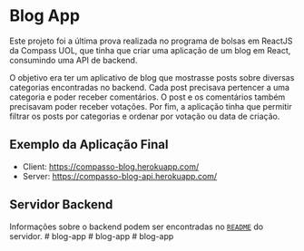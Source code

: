 # Blog App

Este projeto foi a última prova realizada no programa de bolsas em ReactJS da Compass UOL, que tinha que criar uma aplicação de um blog em React, consumindo uma API de backend.

O objetivo era ter um aplicativo de blog que mostrasse posts sobre diversas categorias encontradas no backend. 
Cada post precisava pertencer a uma categoria e poder receber comentários. O post e os comentários também precisavam poder receber votações. Por fim, a aplicação tinha que permitir filtrar os posts por categorias e ordenar por votação ou data de criação.

## Exemplo da Aplicação Final

 - Client: https://compasso-blog.herokuapp.com/
 - Server: https://compasso-blog-api.herokuapp.com/

## Servidor Backend

Informações sobre o backend podem ser encontradas no [`README`](./server/README.md) do servidor.
#   b l o g - a p p  
 #   b l o g - a p p  
 #   b l o g - a p p  
 
